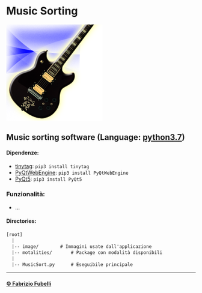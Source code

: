 # Music Sorting
![image](image/icon.png)

## Music sorting software (Language: [python3.7](https://www.python.org/downloads/))

#### Dipendenze:
 - [tinytag](https://pypi.org/project/tinytag/): `pip3 install tinytag`
 - [PyQtWebEngine](https://pypi.org/project/PyQtWebEngine/): `pip3 install PyQtWebEngine`
 - [PyQt5](https://pypi.org/project/PyQt5/): `pip3 install PyQt5`

### Funzionalità:
 - ...

#### Directories:
```
[root]
  |
  |-- image/		# Immagini usate dall'applicazione
  |-- motalities/      	# Package con modalità disponibili
  |
  |-- MusicSort.py   	# Eseguibile principale
```

<hr/>

#### [© Fabrizio Fubelli](https://it.linkedin.com/in/fabrizio-fubelli)
